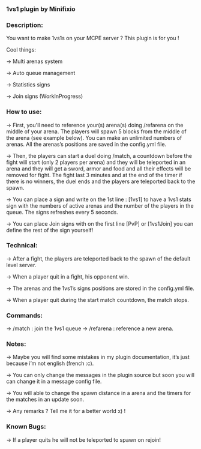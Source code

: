 ### 1vs1 plugin by Minifixio

### Description:
You want to make 1vs1s on your MCPE server ? This plugin is for you !

Cool things:

-> Multi arenas system

-> Auto queue management

-> Statistics signs

-> Join signs (WorkInProgress)


### How to use:
-> First, you'll need to reference your(s) arena(s) doing /refarena on the middle of your arena. The players will spawn 5 blocks from the middle of the arena (see example below). You can make an unlimited numbers of arenas. All the arenas’s positions are saved in the config.yml file.

-> Then, the players can start a duel doing /match, a countdown before the fight will start (only 2 players per arena) and they will be teleported in an arena and they will get a sword, armor and food and all their effects will be removed for fight. The fight last 3 minutes and at the end of the timer if there is no winners, the duel ends and the players are teleported back to the spawn.

-> You can place a sign and write on the 1st line : [1vs1] to have a 1vs1 stats sign with the numbers of active arenas and the number of the players in the queue. The signs refreshes every 5 seconds.

-> You can place Join signs with on the first line [PvP] or [1vs1Join] you can define the rest of the sign yourself!

### Technical:
-> After a fight, the players are teleported back to the spawn of the default level server.

-> When a player quit in a fight, his opponent win.

-> The arenas and the 1vs1’s signs positions are stored in the config.yml file.

-> When a player quit during the start match countdown, the match stops.


### Commands:
-> /match : join the 1vs1 queue
-> /refarena : reference a new arena.


### Notes:
-> Maybe you will find some mistakes in my plugin documentation, it’s just because i’m not english (french :c).

-> You can only change the messages in the plugin source but soon you will can change it in a message config file.

-> You will able to change the spawn distance in a arena and the timers for the matches in an update soon.

-> Any remarks ? Tell me it for a better world x) !

### Known Bugs:

-> If a player quits he will not be teleported to spawn on rejoin!
